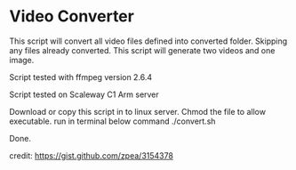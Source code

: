 # Video Converter

This script will convert all video files defined into converted folder. Skipping any files already converted.
This script will generate two videos and one image.

Script tested with ffmpeg version 2.6.4

Script tested on Scaleway C1 Arm server

Download or copy this script in to linux server.
Chmod the file to allow executable.
run in terminal below command
./convert.sh

Done.

credit: https://gist.github.com/zpea/3154378
